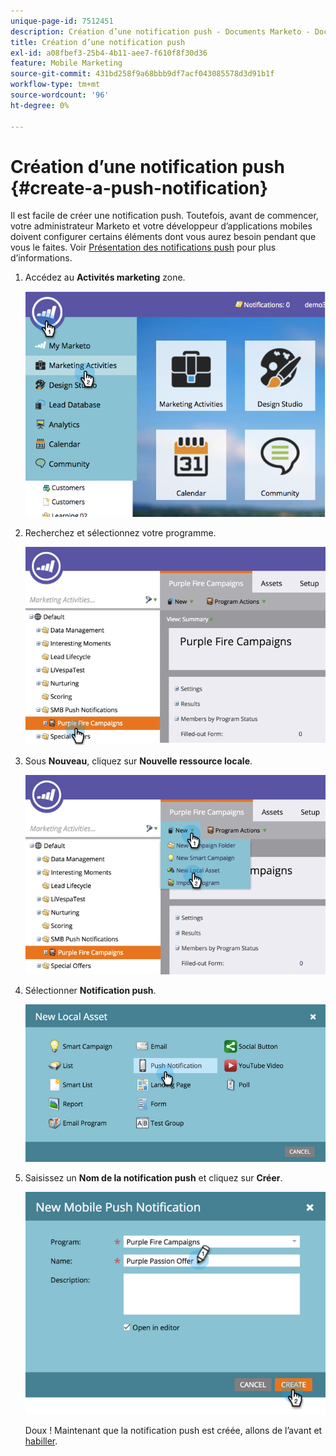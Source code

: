 ```yaml
---
unique-page-id: 7512451
description: Création d’une notification push - Documents Marketo - Documentation du produit
title: Création d’une notification push
exl-id: a08fbef3-25b4-4b11-aee7-f610f8f30d36
feature: Mobile Marketing
source-git-commit: 431bd258f9a68bbb9df7acf043085578d3d91b1f
workflow-type: tm+mt
source-wordcount: '96'
ht-degree: 0%

---
```


# Création d’une notification push {#create-a-push-notification}

Il est facile de créer une notification push. Toutefois, avant de commencer, votre administrateur Marketo et votre développeur d’applications mobiles doivent configurer certains éléments dont vous aurez besoin pendant que vous le faites. Voir [Présentation des notifications push](/help/marketo/product-docs/mobile-marketing/push-notifications/understanding-push-notifications.md) pour plus d’informations.

1. Accédez au **Activités marketing** zone.

   ![](assets/image2015-4-22-18-3a46-3a14.png)

1. Recherchez et sélectionnez votre programme.

   ![](assets/image2015-4-23-13-3a31-3a43.png)

1. Sous **Nouveau**, cliquez sur **Nouvelle ressource locale**.

   ![](assets/image2015-4-23-13-3a33-3a20.png)

1. Sélectionner **Notification push**.

   ![](assets/image2015-4-23-13-3a35-3a6.png)

1. Saisissez un **Nom de la notification push** et cliquez sur **Créer**.

   ![](assets/image2015-4-23-13-3a36-3a56.png)

   Doux ! Maintenant que la notification push est créée, allons de l’avant et [habiller](/help/marketo/product-docs/mobile-marketing/push-notifications/configure-mobile-push-notification.md).
